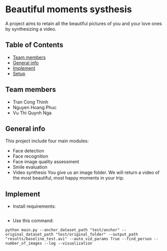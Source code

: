 # Beautiful moments systhesis
A project aims to retain all the beautiful pictures of you and your love ones by synthesizing a video.

## Table of Contents
* [Team members](#team-members)
* [General info](#general-info)
* [Implement](#implement)
* [Setup](#setup)

## Team members
- Tran Cong Thinh
- Nguyen Hoang Phuc
- Vu Thi Quynh Nga

## General info
This project include four main modules:
- Face detection
- Face recognition
- Face image quality assessment
- Smile evaluation
- Video synthesis
You give us an image folder. We will return a video of the most beautiful, most happy moments in your trip.

## Implement

- Install requirements:
```

```

- Use this command:

```
python main.py --anchor_dataset_path "test/anchor" --original_dataset_path "test/original_folder" --output_path "results/baseline_test.avi" --auto_vid_params True --find_person --number_of_images --log --visualization 
```


